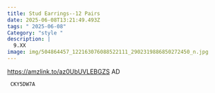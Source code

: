 ```yaml
---
title: Stud Earrings--12 Pairs
date: 2025-06-08T13:21:49.493Z
tags: " 2025-06-08"
Category: "style "
description: |
  9.XX
image: img/504864457_122163076088522111_2902319886850272450_n.jpg
---
```

https://amzlink.to/az0UbUVLEBGZS    AD

<pre><code class="language-js" data-prismjs-copy=" CKY5DW7A "> CKY5DW7A</code></pre>